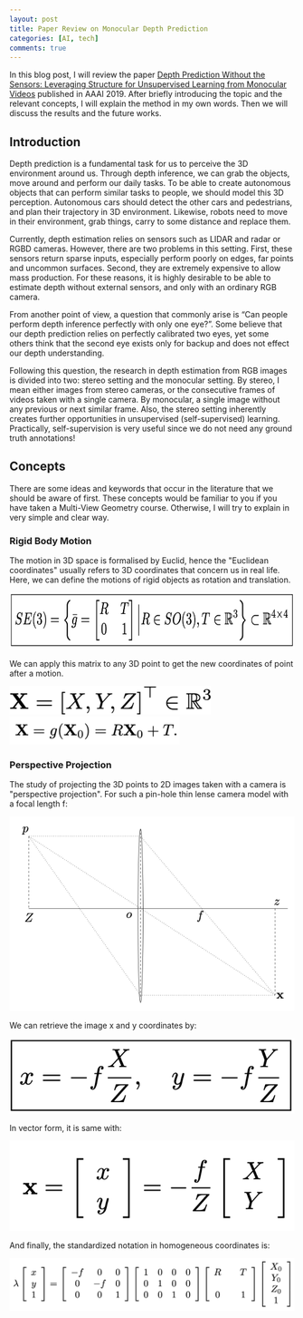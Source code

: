 ```yaml
---
layout: post
title: Paper Review on Monocular Depth Prediction
categories: [AI, tech]
comments: true
---
```



In this blog post, I will review the paper [Depth Prediction Without the Sensors: Leveraging Structure for Unsupervised Learning from Monocular Videos](https://arxiv.org/abs/1811.06152) published in AAAI 2019. After briefly introducing the topic and the relevant concepts, I will explain the method in my own words. Then we will discuss the results and the future works. 

## Introduction

Depth prediction is a fundamental task for us to perceive the 3D environment around us. Through depth inference, we can grab the objects, move around and perform our daily tasks. To be able to create autonomous objects that can perform similar tasks to people, we should model this 3D perception. Autonomous cars should detect the other cars and pedestrians, and plan their trajectory in 3D environment. Likewise, robots need to move in their environment, grab things, carry to some distance and replace them. 

Currently, depth estimation relies on sensors such as LIDAR and radar or RGBD cameras. However, there are two problems in this setting. First, these sensors return sparse inputs, especially perform poorly on edges, far points and uncommon surfaces. Second, they are extremely expensive to allow mass production. For these reasons, it is highly desirable to be able to estimate depth without external sensors, and only with an ordinary RGB camera. 

From another point of view, a question that commonly arise is “Can people perform depth inference perfectly with only one eye?”. Some believe that our depth prediction relies on perfectly calibrated two eyes, yet some others think that the second eye exists only for backup and does not effect our depth understanding.

Following this question, the research in depth estimation from RGB images is divided into two: stereo setting and the monocular setting. By stereo, I mean either images from stereo cameras, or the consecutive frames of videos taken with a single camera. By monocular, a single image without any previous or next similar frame. Also, the stereo setting inherently creates further opportunities in unsupervised (self-supervised) learning. Practically, self-supervision is very useful since we do not need any ground truth annotations!  


## Concepts

There are some ideas and keywords that occur in the literature that we should be aware of first. These concepts would be familiar to you if you have taken a Multi-View Geometry course. Otherwise, I will try to explain in very simple and clear way. 

### Rigid Body Motion

The motion in 3D space is formalised by Euclid, hence the "Euclidean coordinates" usually refers to 3D coordinates that concern us in real life. Here, we can define the motions of rigid objects as rotation and translation.

<img src="/images/paper_review1/se3.png" height="100">

We can apply this matrix to any 3D point to get the new coordinates of point after a motion.

<img src="/images/paper_review1/xvec.png" height="50">

<img src="/images/paper_review1/rbd1.png" height="50">

### Perspective Projection

The study of projecting the 3D points to 2D images taken with a camera is "perspective projection". For such a pin-hole thin lense camera model with a focal length f:

![](/images/paper_review1/focal.png "focal1")

We can retrieve the image x and y coordinates by:

![](/images/paper_review1/focal2.png "focal2")

In vector form, it is same with:

![](/images/paper_review1/focal3.png "focal3")

And finally, the standardized notation in homogeneous coordinates is: 

![](/images/paper_review1/focal4.png "focal4")





